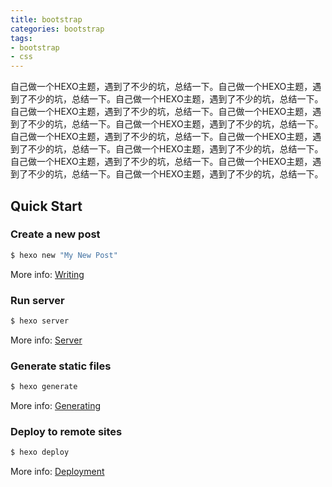 ```yaml
---
title: bootstrap
categories: bootstrap
tags: 
- bootstrap
- css
---
```

自己做一个HEXO主题，遇到了不少的坑，总结一下。自己做一个HEXO主题，遇到了不少的坑，总结一下。自己做一个HEXO主题，遇到了不少的坑，总结一下。自己做一个HEXO主题，遇到了不少的坑，总结一下。自己做一个HEXO主题，遇到了不少的坑，总结一下。自己做一个HEXO主题，遇到了不少的坑，总结一下。自己做一个HEXO主题，遇到了不少的坑，总结一下。自己做一个HEXO主题，遇到了不少的坑，总结一下。自己做一个HEXO主题，遇到了不少的坑，总结一下。自己做一个HEXO主题，遇到了不少的坑，总结一下。自己做一个HEXO主题，遇到了不少的坑，总结一下。自己做一个HEXO主题，遇到了不少的坑，总结一下。<!-- more -->
## Quick Start

### Create a new post

``` bash
$ hexo new "My New Post"
```

More info: [Writing](https://hexo.io/docs/writing.html)

### Run server

``` bash
$ hexo server
```

More info: [Server](https://hexo.io/docs/server.html)

### Generate static files

``` bash
$ hexo generate
```

More info: [Generating](https://hexo.io/docs/generating.html)

### Deploy to remote sites

``` bash
$ hexo deploy
```

More info: [Deployment](https://hexo.io/docs/deployment.html)
